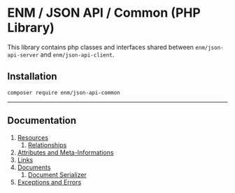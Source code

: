 ENM / JSON API / Common (PHP Library)
=====================================
This library contains php classes and interfaces shared between `enm/json-api-server` and `enm/json-api-client`.

## Installation

    composer require enm/json-api-common

*****

## Documentation
1. [Resources](docs/01-resources.md)
    1. [Relationships](docs/01-resources.md#relationships)
1. [Attributes and Meta-Informations](docs/02-collections.md)
1. [Links](docs/03-links.md)
1. [Documents](docs/04-documents.md)
    1. [Document Serializer](docs/04-documents.md#document-serializer)
1. [Exceptions and Errors](docs/05-errors.md)

